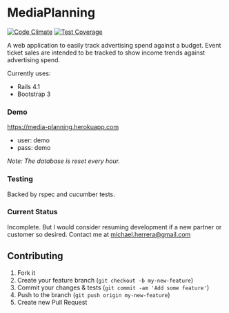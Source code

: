 # MediaPlanning

[![Code Climate](https://codeclimate.com/github/crftr/media-planning/badges/gpa.svg)](https://codeclimate.com/github/crftr/media-planning)
[![Test Coverage](https://codeclimate.com/github/crftr/media-planning/badges/coverage.svg)](https://codeclimate.com/github/crftr/media-planning)

A web application to easily track advertising spend against a budget.  Event ticket sales are intended to be tracked to show income trends against advertising spend.

Currently uses:
 * Rails 4.1
 * Bootstrap 3

### Demo

https://media-planning.herokuapp.com
* user: demo
* pass: demo

_Note: The database is reset every hour._


### Testing

Backed by rspec and cucumber tests.


### Current Status

Incomplete.  But I would consider resuming development if a new partner or customer so desired.  Contact me at <a href='&#109;&#97;&#105;&#108;&#116;&#111;&#58;&#109;&#105;&#99;&#104;&#97;&#101;&#108;&#46;&#104;&#101;&#114;&#114;&#101;&#114;&#97;&#64;&#103;&#109;&#97;&#105;&#108;&#46;&#99;&#111;&#109;'>&#109;&#105;&#99;&#104;&#97;&#101;&#108;&#46;&#104;&#101;&#114;&#114;&#101;&#114;&#97;&#64;&#103;&#109;&#97;&#105;&#108;&#46;&#99;&#111;&#109;</a>

## Contributing

1. Fork it
2. Create your feature branch (`git checkout -b my-new-feature`)
3. Commit your changes & tests (`git commit -am 'Add some feature'`)
4. Push to the branch (`git push origin my-new-feature`)
5. Create new Pull Request